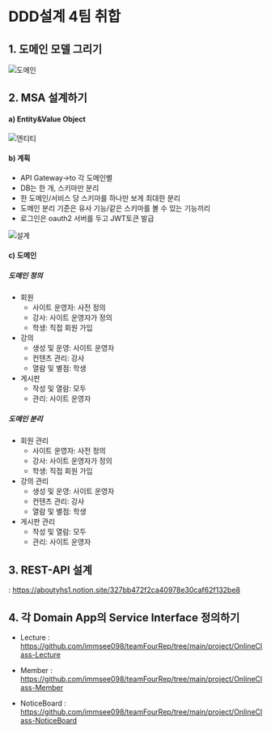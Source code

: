 # DDD설계 4팀 취합

## 1. 도메인 모델 그리기

![도메인](https://user-images.githubusercontent.com/53042885/164647974-3815559b-298f-44f7-b7ba-d67c26d89320.jpg)

## 2. MSA 설계하기

#### a) Entity&Value Object

![엔티티](https://user-images.githubusercontent.com/53042885/164648463-b47d5977-7357-4aad-b090-4bf4681bdd97.png)

#### b) 계획

- API Gateway→to 각 도메인별
- DB는 한 개, 스키마만 분리
- 한 도메인/서비스 당 스키마를 하나만 보게 최대한 분리
- 도메인 분리 기준은 유사 기능/같은 스키마를 볼 수 있는 기능끼리
- 로그인은 oauth2 서버를 두고 JWT토큰 발급

![설계](https://aboutyhs1.notion.site/image/https%3A%2F%2Fs3-us-west-2.amazonaws.com%2Fsecure.notion-static.com%2Fee7e6e63-803f-4ed8-88fc-a97f1f9c7589%2Fs.drawio.png?table=block&id=d6c82853-290d-491f-a40d-e0ce700a288c&spaceId=2d170995-884c-45e9-8e7b-86359b2e2ef9&width=1120&userId=&cache=v2)

#### c) 도메인

##### 도메인 정의

- 회원
  - 사이트 운영자: 사전 정의
  - 강사: 사이트 운영자가 정의
  - 학생: 직접 회원 가입
- 강의
  - 생성 및 운영: 사이트 운영자
  - 컨텐츠 관리: 강사
  - 열람 및 별점: 학생
- 게시판
  - 작성 및 열람: 모두
  - 관리: 사이트 운영자

##### 도메인 분리

- 회원 관리
  - 사이트 운영자: 사전 정의
  - 강사: 사이트 운영자가 정의
  - 학생: 직접 회원 가입
- 강의 관리
  - 생성 및 운영: 사이트 운영자
  - 컨텐츠 관리: 강사
  - 열람 및 별점: 학생
- 게시판 관리
  - 작성 및 열람: 모두
  - 관리: 사이트 운영자

## 3. REST-API 설계

: https://aboutyhs1.notion.site/327bb472f2ca40978e30caf62f132be8

## 4. 각 Domain App의 Service Interface 정의하기

- Lecture : https://github.com/immsee098/teamFourRep/tree/main/project/OnlineClass-Lecture

- Member : https://github.com/immsee098/teamFourRep/tree/main/project/OnlineClass-Member

- NoticeBoard : https://github.com/immsee098/teamFourRep/tree/main/project/OnlineClass-NoticeBoard
